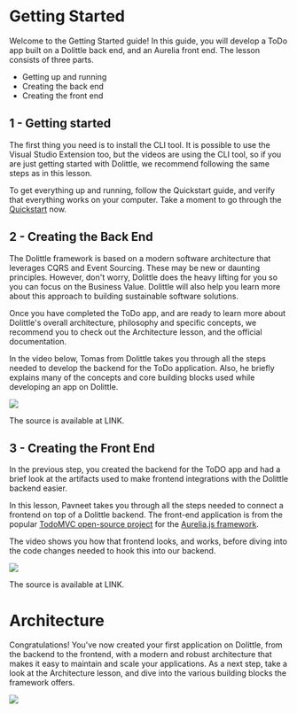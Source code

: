 # Getting Started
Welcome to the Getting Started guide! In this guide, you will develop a ToDo app built on a Dolittle back end, and an Aurelia front end.
The lesson consists of three parts.
- Getting up and running
- Creating the back end
- Creating the front end

## 1 - Getting started
The first thing you need is to install the CLI tool. It is possible to use the Visual Studio Extension too, but the videos are using the CLI tool, so if you are just getting started with Dolittle, we recommend following the same steps as in this lesson.

To get everything up and running, follow the Quickstart guide, and verify that everything works on your computer.
Take a moment to go through the [Quickstart](www.dolittle.com) now.

## 2 - Creating the Back End
The Dolittle framework is based on a modern software architecture that leverages CQRS and Event Sourcing. These may be new or daunting principles. However, don't worry, Dolittle does the heavy lifting for you so you can focus on the Business Value. Dolittle will also help you learn more about this approach to building sustainable software solutions.

Once you have completed the ToDo app, and are ready to learn more about Dolittle's overall architecture, philosophy and specific concepts, we recommend you to check out the Architecture lesson, and the official documentation. 

In the video below, Tomas from Dolittle takes you through all the steps needed to develop the backend for the ToDo application. Also, he briefly explains many of the concepts and core building blocks used while developing an app on Dolittle.

[![](http://img.youtube.com/vi/UZTu2hjuQZ4/0.jpg)](http://www.youtube.com/watch?v=UZTu2hjuQZ4 "Back End")

The source is available at LINK.

## 3 - Creating the Front End
In the previous step, you created the backend for the ToDO app and had a brief look at the artifacts used to make frontend integrations with the Dolittle backend easier.

In this lesson, Pavneet takes you through all the steps needed to connect a frontend on top of a Dolittle backend. The front-end application is from the popular [TodoMVC open-source project](http://todomvc.com) for the [Aurelia.js framework](https://aurelia.io).

The video shows you how that frontend looks, and works, before diving into the code changes needed to hook this into our backend.

[![](http://img.youtube.com/vi/rd7MgusMSCI/0.jpg)](http://www.youtube.com/watch?v=rd7MgusMSCI "Front End")

The source is available at LINK.

# Architecture
Congratulations! You've now created your first application on Dolittle, from the backend to the frontend, with a modern and robust architecture that makes it easy to maintain and scale your applications.
As a next step, take a look at the Architecture lesson, and dive into the various building blocks the framework offers.

[![](http://img.youtube.com/vi/9cZXtmnMSRI/0.jpg)](http://www.youtube.com/watch?v=9cZXtmnMSRI "Architecture")
